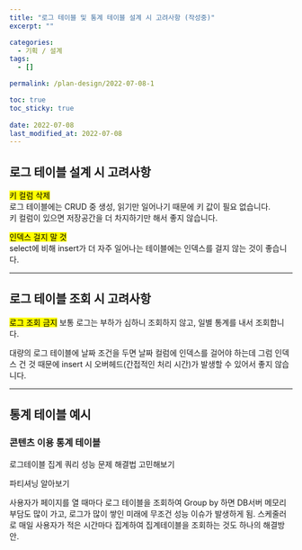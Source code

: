 ```yaml
---
title: "로그 테이블 및 통계 테이블 설계 시 고려사항 (작성중)"
excerpt: ""

categories:
  - 기획 / 설계
tags:
  - []

permalink: /plan-design/2022-07-08-1

toc: true
toc_sticky: true
 
date: 2022-07-08
last_modified_at: 2022-07-08
---
```


## 로그 테이블 설계 시 고려사항

<mark>키 컬럼 삭제</mark>  
로그 테이블에는 CRUD 중 생성, 읽기만 일어나기 때문에 키 값이 필요 없습니다.  
키 컬럼이 있으면 저장공간을 더 차지하기만 해서 좋지 않습니다.

<mark>인덱스 걸지 말 것</mark>  
select에 비해 insert가 더 자주 일어나는 테이블에는 인덱스를 걸지 않는 것이 좋습니다.


---

## 로그 테이블 조회 시 고려사항

<mark>로그 조회 금지</mark>
보통 로그는 부하가 심하니 조회하지 않고, 일별 통계를 내서 조회합니다.

대량의 로그 테이블에 날짜 조건을 두면
날짜 컬럼에 인덱스를 걸어야 하는데 그럼 인덱스 건 것 때문에
insert 시 오버헤드(간접적인 처리 시간)가 발생할 수 있어서 좋지 않습니다.

---

## 통계 테이블 예시

### 콘텐츠 이용 통계 테이블



로그테이블 집계 쿼리 성능 문제 해결법 고민해보기

파티셔닝 알아보기

사용자가 페이지를 열 때마다
로그 테이블을 조회하여 Group by 하면
DB서버 메모리 부담도 많이 가고,
로그가 많이 쌓인 미래에 무조건 성능 이슈가 발생하게 됨.
스케줄러로 매일 사용자가 적은 시간마다
집계하여 집계테이블을 조회하는 것도 하나의 해결방안.